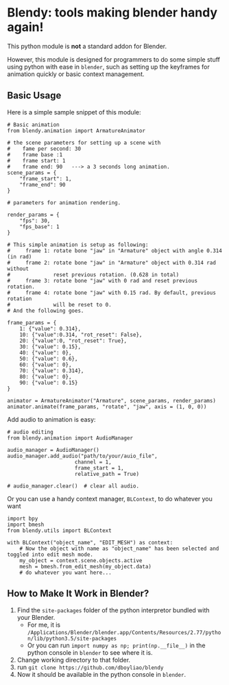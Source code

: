 # Blendy: tools making blender handy again!

This python module is **not** a standard addon for Blender. 

However, this module is designed for programmers to do some simple stuff using python with ease in `blender`, such as setting up the keyframes for animation quickly or basic context management.

## Basic Usage

Here is a simple sample snippet of this module:

```{python}
# Basic animation
from blendy.animation import ArmatureAnimator

# the scene parameters for setting up a scene with 
#    fame per second: 30
#    frame base :1 
#    frame start: 1
#    frame end: 90   ---> a 3 seconds long animation.
scene_params = {
    "frame_start": 1,
    "frame_end": 90
}

# parameters for animation rendering.

render_params = {
    "fps": 30,
    "fps_base": 1
}

# This simple animation is setup as following:
#     frame 1: rotate bone "jaw" in "Armature" object with angle 0.314 (in rad)
#     frame 2: rotate bone "jaw" in "Armature" object with 0.314 rad without 
#              reset previous rotation. (0.628 in total)
#     frame 3: rotate bone "jaw" with 0 rad and reset previous rotation.
#     frame 4: rotate bone "jaw" with 0.15 rad. By default, previous rotation 
#              will be reset to 0.
# And the following goes. 

frame_params = {
    1: {"value": 0.314},
    10: {"value":0.314, "rot_reset": False},
    20: {"value":0, "rot_reset": True},
    30: {"value": 0.15},
    40: {"value": 0},
    50: {"value": 0.6},
    60: {"value": 0},
    70: {"value": 0.314},
    80: {"value": 0},
    90: {"value": 0.15}
}

animator = ArmatureAnimator("Armature", scene_params, render_params)
animator.animate(frame_params, "rotate", "jaw", axis = (1, 0, 0))
```

Add audio to animation is easy:

```{python}
# audio editing
from blendy.animation import AudioManager

audio_manager = AudioManager()
audio_manager.add_audio("path/to/your/auio_file",
                      channel = 1,
                      frame_start = 1,
                      relative_path = True)

# audio_manager.clear()  # clear all audio.
```

Or you can use a handy context manager, `BLContext`, to do whatever you want

```{python}
import bpy
import bmesh
from blendy.utils import BLContext

with BLContext("object_name", "EDIT_MESH") as context:
    # Now the object with name as "object_name" has been selected and toggled into edit mesh mode.
    my_object = context.scene.objects.active
    mesh = bmesh.from_edit_mesh(my_object.data)
    # do whatever you want here...
```

## How to Make It Work in Blender?

1. Find the `site-packages` folder of the python interpretor bundled with your Blender.
    - For me, it is `/Applications/Blender/blender.app/Contents/Resources/2.77/python/lib/python3.5/site-packages`
    - Or you can run `import numpy as np; print(np.__file__)` in the python console in `blender` to see where it is.
2. Change working directory to that folder.
3. run `git clone https://github.com/dboyliao/blendy`
4. Now it should be available in the python console in `blender`.

